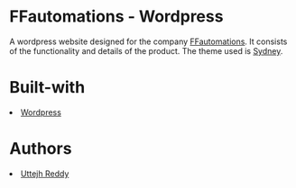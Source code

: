 <h1>FFautomations - Wordpress</h1>
A wordpress website designed for the company <a href="http://ffautomation.com/">FFautomations</a>. It consists of the functionality and details of the product.
The theme used is <a href="https://wordpress.org/themes/sydney/">Sydney</a>.

<h1>Built-with</h1>
<li><a href="https://wordpress.org/">Wordpress</a></li>

<h1>Authors</h1>
<li><a href="https://github.com/uttejh/">Uttejh Reddy</a></li>
